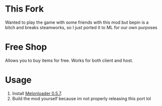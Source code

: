 # This Fork

Wanted to play the game with some friends with this mod but bepin is a bitch and breaks steamworks, so I just ported it to ML for our own purposes

# Free Shop

Allows you to buy items for free. Works for both client and host.

# Usage

1. Install [Melonloader 0.5.7](https://melonwiki.xyz).
2. Build the mod yourself because im not properly releasing this port lol